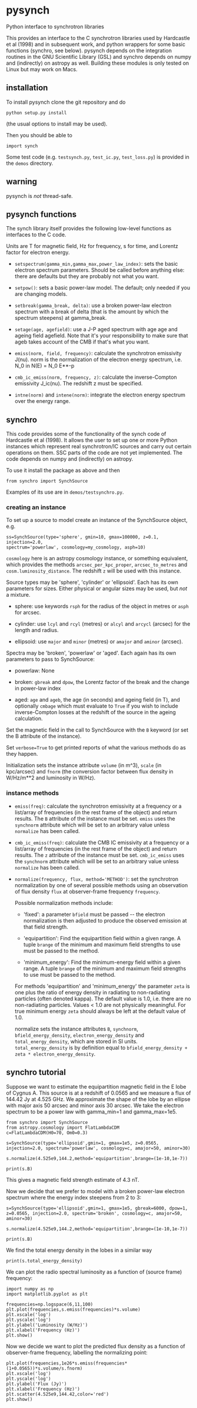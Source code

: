 # pysynch
Python interface to synchrotron libraries

This provides an interface to the C synchrotron libraries used by
Hardcastle et al (1998) and in subsequent work, and python wrappers
for some basic functions (synchro, see below). pysynch depends on the
integration routines in the GNU Scientific Library (GSL) and synchro
depends on numpy and (indirectly) on astropy as well. Building these
modules is only tested on Linux but may work on Macs.

## installation

To install pysynch clone the git repository and do

```
python setup.py install
```

(the usual options to install may be used).

Then you should be able to

```
import synch
```

Some test code (e.g. `testsynch.py`, `test_ic.py`, `test_loss.py`) is provided in the `demos` directory.

## warning

pysynch is *not* thread-safe.

## pysynch functions

The synch library itself provides the following low-level functions as
interfaces to the C code.

Units are T for magnetic field, Hz for frequency, s for time, and
Lorentz factor for electron energy.

* `setspectrum(gamma_min,gamma_max,power_law_index)`: sets the basic
  electron spectrum parameters. Should be called before anything else:
  there are defaults but they are probably not what you want.

* `setpow()`: sets a basic power-law model. The default; only needed
  if you are changing models.

* `setbreak(gamma_break, delta)`: use a broken power-law electron
  spectrum with a break of delta (that is the amount by which the
  spectrum steepens) at gamma_break.

* `setage(age, agefield)`: use a J-P aged spectrum with age age and
  ageing field agefield. Note that it's your responsibility to make
  sure that ageb takes account of the CMB if that's what you want.

* `emiss(norm, field, frequency)`: calculate the synchrotron
  emissivity J(nu). norm is the normalization of the electron energy
  spectrum, i.e. N_0 in N(E) = N_0 E**-p

* `cmb_ic_emiss(norm, frequency, z)`: calculate the inverse-Compton
  emissivity J_ic(nu). The redshift z must be specified.

* `intne(norm)` and `intene(norm)`: integrate the electron energy
  spectrum over the energy range.

## synchro

This code provides some of the functionality of the synch code of
Hardcastle et al (1998). It allows the user to set up one or more
Python instances which represent real synchrotron/IC sources and carry
out certain operations on them. SSC parts of the code are not yet implemented. 
The code depends on numpy and (indirectly) on astropy.

To use it install the package as above and then

```
from synchro import SynchSource
```

Examples of its use are in `demos/testsynchro.py`.

### creating an instance

To set up a source to model create an instance of the SynchSource
object, e.g.

```
ss=SynchSource(type='sphere', gmin=10, gmax=100000, z=0.1, injection=2.0,
spectrum='powerlaw', cosmology=my_cosmology, asph=10)
```

`cosmology` here is an astropy cosmology instance, or something equivalent, which provides the
methods `arcsec_per_kpc_proper`, `arcsec_to_metres` and
`cosm.luminosity_distance`. The redshift `z` will be used with this instance.

Source types may be 'sphere', 'cylinder' or 'ellipsoid'. Each has its
own parameters for sizes. Either physical or angular sizes may be
used, but *not* a mixture.

* sphere: use keywords `rsph` for the radius of the object in metres
  or `asph` for arcsec.

* cylinder: use `lcyl` and `rcyl` (metres) or `alcyl` and `arcycl`
 (arcsec) for the length and radius.

* ellipsoid: use `major` and `minor` (metres) or `amajor` and `aminor`
  (arcsec).

Spectra may be 'broken', 'powerlaw' or 'aged'. Each again has its own
parameters to pass to SynchSource:

* powerlaw: None

* broken: `gbreak` and `dpow`, the Lorentz factor of the break and the
  change in power-law index

* aged: `age` and `ageb`, the age (in seconds) and ageing field (in
  T), and optionally `cmbage` which must evaluate to `True` if you
  wish to include inverse-Compton losses at the redshift of the source
  in the ageing calculation.

Set the magnetic field in the call to SynchSource with the `B` keyword
(or set the B attribute of the instance).

Set `verbose=True` to get printed reports of what the various methods
do as they happen.

Initialization sets the instance attribute `volume` (in m^3), `scale` (in kpc/arcsec) and `fnorm` (the conversion factor between flux density in W/Hz/m**2 and luminosity in W/Hz).

### instance methods

* `emiss(freq)`: calculate the synchrotron emissivity at a frequency or a list/array of
 frequencies (in the rest frame of the object) and return results. The
 `B` attribute of the instance must be set. `emiss` uses the
 `synchnorm` attribute which will be set to an arbitrary value unless
 `normalize` has been called.

* `cmb_ic_emiss(freq)`: calculate the CMB IC emissivity at a frequency or a list/array of
 frequencies (in the rest frame of the object) and return results. The
 `z` attribute of the instance must be set. `cmb_ic_emiss` uses the
 `synchnorm` attribute which will be set to an arbitrary value unless
 `normalize` has been called.

* `normalize(frequency, flux, method='METHOD')`: set the synchrotron normalization by one of several
  possible methods using an observation of flux density `flux` at
  observer-frame frequency `frequency`.

  Possible normalization methods include:

  * 'fixed': a parameter `bfield` must be passed -- the electron normalization
    is then adjusted to produce the observed emission at that field strength.

  * 'equipartition': Find the equipartition field within a given range.
    A tuple `brange` of the minimum and maximum field
    strengths to use must be passed to the method.

  * 'minimum_energy': Find the minimum-energy field within a given range.
    A tuple `brange` of the minimum and maximum field
    strengths to use must be passed to the method.

  For methods 'equipartition' and 'minimum_energy' the parameter `zeta` is one plus the ratio of energy density in radiating to non-radiating particles (often denoted kappa). The default value is 1.0, i.e. there are no non-radiating particles. Values < 1.0 are not physically meaningful. For true minimum energy `zeta` should always be left at the default value of 1.0.

  normalize sets the instance attributes `B`, `synchnorm`, `bfield_energy_density`,
  `electron_energy_density` and `total_energy_density`, which are
  stored in SI units. `total_energy_density` is by definition equal to `bfield_energy_density + zeta * electron_energy_density`.

## synchro tutorial

Suppose we want to estimate the equipartition magnetic field in the E
lobe of Cygnus A. This source is at a redshift of 0.0565 and we measure a flux of 144.42 Jy at 4.525 GHz. We approximate the shape of the lobe by an ellipse with major axis 50 arcsec and minor axis 30 arcsec. We take the electron spectrum to be a power law with gamma_min=1 and gamma_max=1e5.

```
from synchro import SynchSource
from astropy.cosmology import FlatLambdaCDM
c=FlatLambdaCDM(H0=70, Om0=0.3)

s=SynchSource(type='ellipsoid',gmin=1, gmax=1e5, z=0.0565, injection=2.0, spectrum='powerlaw', cosmology=c, amajor=50, aminor=30)

s.normalize(4.525e9,144.2,method='equipartition',brange=(1e-10,1e-7))

print(s.B)
```

This gives a magnetic field strength estimate of 4.3 nT. 

Now we decide that we prefer to model with a broken power-law electron spectrum where the energy index steepens from 2 to 3:

```
s=SynchSource(type='ellipsoid',gmin=1, gmax=1e5, gbreak=6000, dpow=1, z=0.0565, injection=2.0, spectrum='broken', cosmology=c, amajor=50, aminor=30)

s.normalize(4.525e9,144.2,method='equipartition',brange=(1e-10,1e-7))

print(s.B)
```

We find the total energy density in the lobes in a similar way

```
print(s.total_energy_density)
```

We can plot the radio spectral luminosity as a function of (source frame) frequency:

```
import numpy as np
import matplotlib.pyplot as plt

frequencies=np.logspace(6,11,100)
plt.plot(frequencies,s.emiss(frequencies)*s.volume)
plt.xscale('log')
plt.yscale('log')
plt.ylabel('Luminosity (W/Hz)')
plt.xlabel('Frequency (Hz)')
plt.show()
```

Now we decide we want to plot the predicted flux density as a function of observer-frame frequency, labelling the normalizing point:

```
plt.plot(frequencies,1e26*s.emiss(frequencies*(1+0.0565))*s.volume/s.fnorm)
plt.xscale('log')
plt.yscale('log')
plt.ylabel('Flux (Jy)')
plt.xlabel('Frequency (Hz)')
plt.scatter(4.525e9,144.42,color='red')
plt.show()

```
